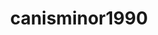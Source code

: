 ---
title: canisminor1990
github: https://github.com/canisminor1990
mode: dark
transition: 3s
archetype:
- Little Bit of Everything
---